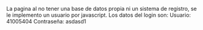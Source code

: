 La pagina al no tener una base de datos propia ni un sistema de registro, se le implemento un usuario por javascript.
Los datos del login son:
Usuario: 41005404
Contraseña: asdasd1
